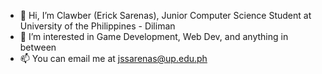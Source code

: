- 👋 Hi, I’m Clawber (Erick Sarenas), Junior Computer Science Student at University of the Philippines - Diliman
- 👀 I’m interested in Game Development, Web Dev, and anything in between
- 📫 You can email me at jssarenas@up.edu.ph

<!---
Clawber/Clawber is a ✨ special ✨ repository because its `README.md` (this file) appears on your GitHub profile.
You can click the Preview link to take a look at your changes.
--->
